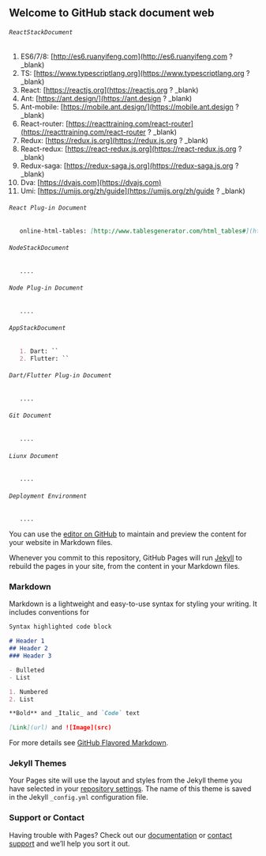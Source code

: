 ## Welcome to GitHub stack document web

###### `ReactStackDocument` 
  1. ES6/7/8: [http://es6.ruanyifeng.com](http://es6.ruanyifeng.com ? _blank)
  2. TS: [https://www.typescriptlang.org](https://www.typescriptlang.org ? _blank)
  3. React: [https://reactjs.org](https://reactjs.org ? _blank)
  4. Ant: [https://ant.design/](https://ant.design ? _blank)
  5. Ant-mobile: [https://mobile.ant.design/](https://mobile.ant.design ? _blank)  
  6. React-router: [https://reacttraining.com/react-router](https://reacttraining.com/react-router ? _blank)
  7. Redux: [https://redux.js.org](https://redux.js.org ? _blank)
  8. React-redux: [https://react-redux.js.org](https://react-redux.js.org ? _blank)
  9. Redux-saga: [https://redux-saga.js.org](https://redux-saga.js.org ? _blank)
  10. Dva: [https://dvajs.com](https://dvajs.com)
  11. Umi: [https://umijs.org/zh/guide](https://umijs.org/zh/guide ? _blank)
###### `React Plug-in Document`
```markdown
   online-html-tables: [http://www.tablesgenerator.com/html_tables#](http://www.tablesgenerator.com/html_tables#) `Customizing table styles for different needs online`
```
###### `NodeStackDocument`
```markdown
   ....
```
###### `Node Plug-in Document`
```markdown
   ....
```
###### `AppStackDocument`
```markdown
   1. Dart: ``
   2. Flutter: ``
```
###### `Dart/Flutter Plug-in Document`
```markdown
   ....
```

###### `Git Document`
```markdown
   ....
```
###### `Liunx Document`
```markdown
   ....
```

###### `Deployment Environment`
```markdown
   ....
```

You can use the [editor on GitHub](https://github.com/cingzion/Blog/edit/master/README.md) to maintain and preview the content for your website in Markdown files.

Whenever you commit to this repository, GitHub Pages will run [Jekyll](https://jekyllrb.com/) to rebuild the pages in your site, from the content in your Markdown files.

### Markdown

Markdown is a lightweight and easy-to-use syntax for styling your writing. It includes conventions for

```markdown
Syntax highlighted code block

# Header 1
## Header 2
### Header 3

- Bulleted
- List

1. Numbered
2. List

**Bold** and _Italic_ and `Code` text

[Link](url) and ![Image](src)
```

For more details see [GitHub Flavored Markdown](https://guides.github.com/features/mastering-markdown/).

### Jekyll Themes

Your Pages site will use the layout and styles from the Jekyll theme you have selected in your [repository settings](https://github.com/cingzion/Blog/settings). The name of this theme is saved in the Jekyll `_config.yml` configuration file.

### Support or Contact

Having trouble with Pages? Check out our [documentation](https://help.github.com/categories/github-pages-basics/) or [contact support](https://github.com/contact) and we’ll help you sort it out.
